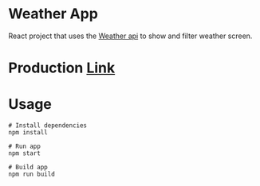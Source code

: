 # Weather App

React project that uses the [Weather api](https://openweathermap.org/api) to show and filter weather screen.

# Production [Link](https://weather-screen.netlify.app/)

# Usage

```
# Install dependencies
npm install
```

```
# Run app
npm start
```

```
# Build app
npm run build
```

